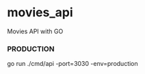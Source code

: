 # movies_api

Movies API with GO

<!-- For production -->

### PRODUCTION

go run ./cmd/api -port=3030 -env=production
